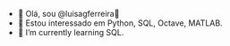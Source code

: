 - 👋 Olá, sou @luisagferreira💞
- 👀 Estou interessado em Python, SQL, Octave, MATLAB.
- 🌱 I’m currently learning  SQL.

<!---
luisagferreira/luisagferreira is a ✨ special ✨ repository because its `README.md` (this file) appears on your GitHub profile.
You can click the Preview link to take a look at your changes.
--->
